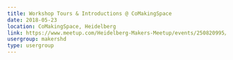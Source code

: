 ```yaml
---
title: Workshop Tours & Introductions @ CoMakingSpace
date: 2018-05-23
location: CoMakingSpace, Heidelberg
link: https://www.meetup.com/Heidelberg-Makers-Meetup/events/250820995/
usergroup: makershd
type: usergroup
---
```

